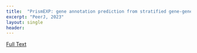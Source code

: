 ```yaml
---
title:  "PrismEXP: gene annotation prediction from stratified gene-gene co-expression matrices"
excerpt: "PeerJ, 2023"
layout: single
header:
---
```


[Full Text](https://peerj.com/articles/14927/)
